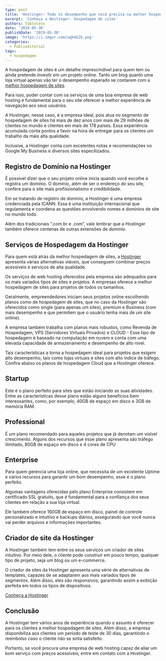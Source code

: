 ```yaml
---
type: post
title: 'Hostinger: Todo os desempenho que você precisa na melhor hospedagem de sites'
excerpt: 'Conheça a Hostinger: hospedagem de sites'
authors: Tableless
date: '2019-05-30'
publishDate: '2019-05-30'
image: 'https://i.imgur.com/uqk4GZb.png'
categories:
  - Publieditorial
tags:
  - hospedagem
---
```

A hospedagem de sites é um detalhe imprescindível para quem tem ou ainda pretende investir em um projeto online. Tanto um blog quanto uma loja virtual apenas vão ter o desempenho esperado se contarem com a [melhor hospedagem de sites](https://www.hostinger.com.br/tableless).

Para isso, poder contar com os serviços de uma boa empresa de web hosting é fundamental para o seu site oferecer a melhor experiência de navegação aos seus usuários. 

A Hostinger, nesse caso, é a empresa ideal, pois atua no segmento de hospedagem de sites há mais de dez anos com mais de 29 milhões de clientes no mundo e clientes em mais de 178 países. Essa experiência acumulada conta pontos a favor na hora de entregar para os clientes um trabalho da mais alta qualidade.

Inclusive, a Hostinger conta com excelentes notas e recomendações no Google My Business e diversos sites especilizados. 

## Registro de Domínio na Hostinger

É possível dizer que o seu projeto online inicia quando você escolhe e registra um domínio. O domínio, além de ser o endereço do seu site, confere para o site mais profissionalismo e credibilidade.

Em se tratando de registro de domínio, a Hostinger é uma empresa credenciada pela ICANN. Essa é uma instituição internacional que regulamenta e coordena as questões envolvendo nomes e domínios de site no mundo todo.

Além dos tradicionais “.com.br e .com”, vale lembrar que a Hostinger também oferece centenas de outras extensões de domínio. 



## Serviços de Hospedagem da Hostinger

Para quem está atrás da melhor hospedagem de sites, a [Hostinger](https://www.hostinger.com.br/tableless) apresenta várias alternativas viáveis, que conseguem combinar preços acessíveis e serviços de alta qualidade.

Os serviços de web hosting oferecidos pela empresa são adequados para os mais variados tipos de sites e projetos. A empresas oferece a melhor hospedagem de sites para projetos de todos os tamanhos. 

Geralmente, empreendedores iniciam seus projetos online escolhendo planos como de hospedagem de sites, que no caso da Hostinger são oferecidos como single (para apenas um sites), premium e Business (com mais desempenho e que permitem que o usuário tenha mais de um site online). 

A empresa também trabalha com planos mais robustos, como Revenda de Hospedagem, VPS (Servidores Virtuais Privados) e CLOUD - Esse tipo de hospedagem é baseado na computação em nuvem e conta com uma elevada capacidade de armazenamento e desempenho de alto nível. 

Tais características a torna a hospedagem ideal para projetos que exigem alto desempenho, tais como lojas virtuais e sites com alto índice de tráfego. Confira abaixo os planos de hospedagem Cloud que a Hostinger oferece. 

## Startup

Este é o plano perfeito para sites que estão iniciando as suas atividades. Entre as características desse plano estão alguns benefícios bem interessantes, como, por exemplo, 40GB de espaço em disco e 3GB de memória RAM.

## Professional

É um plano recomendado para aqueles projetos que já denotam um visível crescimento. Alguns dos recursos que esse plano apresenta são tráfego ilimitado, 80GB de espaço em disco e 4 cores de CPU

## Enterprise

Para quem gerencia uma loja online, que necessita de um excelente Uptime e vários recursos para garantir um bom desempenho, esse é o plano perfeito.

Algumas vantagens oferecidas pelo plano Enterprise consistem em certificado SSL gratuito, que é fundamental para a confiança dos seus clientes em relação a sua loja virtual.

Ele também oferece 160GB de espaço em disco, painel de controle personalizado e intuitivo e backups diários, assegurando que você nunca vai perder arquivos e informações importantes.



## Criador de site da Hostinger

A Hostinger também tem entre os seus serviços um criador de sites intuitivo. Por meio dele, o cliente pode construir em pouco tempo, qualquer tipo de projeto, seja um blog ou um e-commerce.

O criador de sites da Hostinger apresenta uma série de alternativas de templates, capazes de se adaptarem aos mais variados tipos de segmentos. Além disso, eles são responsivos, garantindo assim a exibição perfeita em todos os tipos de dispositivos.

[Conheça a Hostinger](https://www.hostinger.com.br/tableless)



## Conclusão

A Hostinger tem vários anos de experiência quando o assunto é oferecer para os clientes a melhor hospedagem de sites. Além disso, a empresa disponibiliza aos clientes um período de teste de 30 dias, garantindo o reembolso caso o cliente não se sinta satisfeito.



Portanto, se você procura uma empresa de web hosting capaz de aliar um bom serviço com preços acessíveis, entre em contato com a Hostinger.
